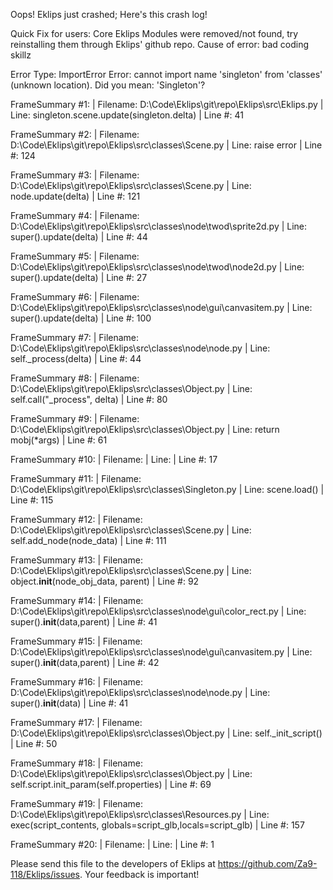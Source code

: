 Oops! Eklips just crashed;
Here's this crash log!

Quick Fix for users: Core Eklips Modules were removed/not found, try reinstalling them through Eklips' github repo.
Cause of error: bad coding skillz

Error Type: ImportError
Error: cannot import name 'singleton' from 'classes' (unknown location). Did you mean: 'Singleton'?

FrameSummary #1:
  | Filename: D:\Code\Eklips\git\repo\Eklips\src\Eklips.py
  | Line: singleton.scene.update(singleton.delta)
  | Line #: 41

FrameSummary #2:
  | Filename: D:\Code\Eklips\git\repo\Eklips\src\classes\Scene.py
  | Line: raise error
  | Line #: 124

FrameSummary #3:
  | Filename: D:\Code\Eklips\git\repo\Eklips\src\classes\Scene.py
  | Line: node.update(delta)
  | Line #: 121

FrameSummary #4:
  | Filename: D:\Code\Eklips\git\repo\Eklips\src\classes\node\twod\sprite2d.py
  | Line: super().update(delta)
  | Line #: 44

FrameSummary #5:
  | Filename: D:\Code\Eklips\git\repo\Eklips\src\classes\node\twod\node2d.py
  | Line: super().update(delta)
  | Line #: 27

FrameSummary #6:
  | Filename: D:\Code\Eklips\git\repo\Eklips\src\classes\node\gui\canvasitem.py
  | Line: super().update(delta)
  | Line #: 100

FrameSummary #7:
  | Filename: D:\Code\Eklips\git\repo\Eklips\src\classes\node\node.py
  | Line: self._process(delta)
  | Line #: 44

FrameSummary #8:
  | Filename: D:\Code\Eklips\git\repo\Eklips\src\classes\Object.py
  | Line: self.call("_process", delta)
  | Line #: 80

FrameSummary #9:
  | Filename: D:\Code\Eklips\git\repo\Eklips\src\classes\Object.py
  | Line: return mobj(*args)
  | Line #: 61

FrameSummary #10:
  | Filename: <string>
  | Line: 
  | Line #: 17

FrameSummary #11:
  | Filename: D:\Code\Eklips\git\repo\Eklips\src\classes\Singleton.py
  | Line: scene.load()
  | Line #: 115

FrameSummary #12:
  | Filename: D:\Code\Eklips\git\repo\Eklips\src\classes\Scene.py
  | Line: self.add_node(node_data)
  | Line #: 111

FrameSummary #13:
  | Filename: D:\Code\Eklips\git\repo\Eklips\src\classes\Scene.py
  | Line: object.__init__(node_obj_data, parent)
  | Line #: 92

FrameSummary #14:
  | Filename: D:\Code\Eklips\git\repo\Eklips\src\classes\node\gui\color_rect.py
  | Line: super().__init__(data,parent)
  | Line #: 41

FrameSummary #15:
  | Filename: D:\Code\Eklips\git\repo\Eklips\src\classes\node\gui\canvasitem.py
  | Line: super().__init__(data,parent)
  | Line #: 42

FrameSummary #16:
  | Filename: D:\Code\Eklips\git\repo\Eklips\src\classes\node\node.py
  | Line: super().__init__(data)
  | Line #: 41

FrameSummary #17:
  | Filename: D:\Code\Eklips\git\repo\Eklips\src\classes\Object.py
  | Line: self._init_script()
  | Line #: 50

FrameSummary #18:
  | Filename: D:\Code\Eklips\git\repo\Eklips\src\classes\Object.py
  | Line: self.script.init_param(self.properties)
  | Line #: 69

FrameSummary #19:
  | Filename: D:\Code\Eklips\git\repo\Eklips\src\classes\Resources.py
  | Line: exec(script_contents, globals=script_glb,locals=script_glb)
  | Line #: 157

FrameSummary #20:
  | Filename: <string>
  | Line: 
  | Line #: 1


Please send this file to the developers of Eklips at https://github.com/Za9-118/Eklips/issues. 
Your feedback is important!